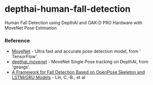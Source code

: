 # depthai-human-fall-detection

Human Fall Detection using DepthAI and OAK-D PRO Hardware with MoveNet Pose Estimation

### Reference

* [MoveNet](https://www.tensorflow.org/hub/tutorials/movenet) - Ultra fast and accurate pose detection model, from '
  TensorFlow'.
* [depthai_movenet](https://github.com/geaxgx/depthai_movenet) - MoveNet Single Pose tracking on DepthAI, from 'geaxgx'.
* [A Framework for Fall Detection Based on OpenPose Skeleton and LSTM/GRU Models](https://doi.org/10.3390/app11010329) -
  Lin, C.-B., et al